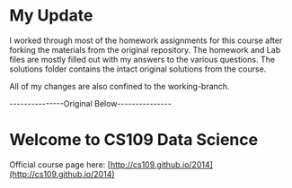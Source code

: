 # My Update

I worked through most of the homework assignments for this course after forking the materials from the original repository. The homework and Lab files are mostly filled out with my answers to the various questions. The solutions folder contains the intact original solutions from the course.

All of my changes are also confined to the working-branch.

---------------Original Below---------------

# Welcome to CS109 Data Science

Official course page here: [http://cs109.github.io/2014](http://cs109.github.io/2014)
